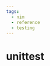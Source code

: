 ```yaml
---
tags:
  - nim
  - reference
  - testing
---
```


# unittest

<!--
TODO: Finish this reference
TODO: Add tutorial and link to it
TODO: Add any recipes and link to them
-->
